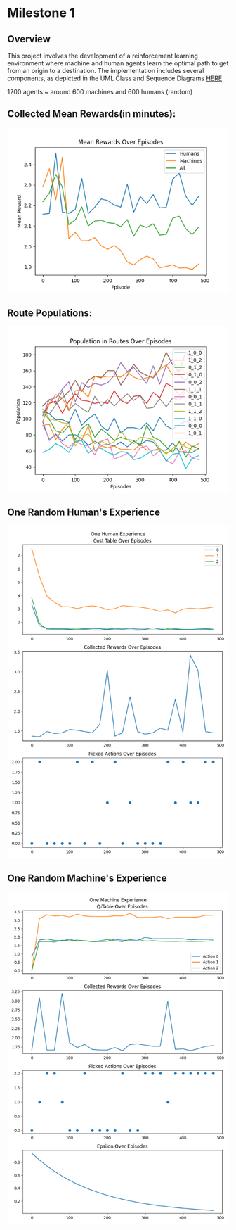 # Milestone 1

## Overview

This project involves the development of a reinforcement learning environment where machine and human agents learn the optimal path to get from an origin to a destination.
The implementation includes several components, as depicted in the UML Class and Sequence Diagrams [HERE](https://miro.com/app/board/uXjVN4vGqSI=/?share_link_id=316593087566).

1200 agents ~ around 600 machines and 600 humans (random)


## Collected Mean Rewards(in minutes):
![](plots/rewards.png)


## Route Populations:
![](plots/flows.png)


## One Random Human's Experience
![](plots/one_human.png)


## One Random Machine's Experience
![](plots/one_machine.png)

